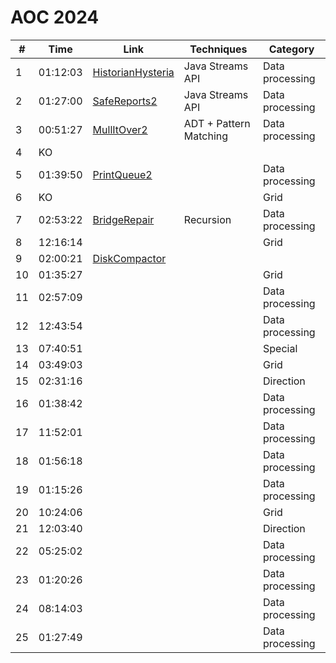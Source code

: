 # AOC 2024



| #  | Time     | Link                  | Techniques              | Category                     |
|----|----------|-----------------------|-------------------------|------------------------------|
| 1  | 01:12:03 | [HistorianHysteria](./src/main/java/info/jab/aoc/day1/HistorianHysteria.java) | Java Streams API | Data processing |
| 2  | 01:27:00 | [SafeReports2](./src/main/java/info/jab/aoc/day2/SafeReports2.java) | Java Streams API | Data processing |
| 3  | 00:51:27 | [MullItOver2](./src/main/java/info/jab/aoc/day3/MullItOver2.java) | ADT + Pattern Matching | Data processing |
| 4  | KO       |                       |      |
| 5  | 01:39:50 | [PrintQueue2](./src/main/java/info/jab/aoc/day5/PrintQueue2.java) |      | Data processing |
| 6  | KO       |                       |      | Grid |
| 7  | 02:53:22 | [BridgeRepair](./src/main/java/info/jab/aoc/day7/BridgeRepair.java) | Recursion | Data processing |
| 8  | 12:16:14 |                       |      | Grid |
| 9  | 02:00:21 | [DiskCompactor](./src/main/java/info/jab/aoc/day9/DiskCompactor.java) |      |
| 10 | 01:35:27 |                       |      | Grid            |
| 11 | 02:57:09 |                       |      | Data processing |
| 12 | 12:43:54 |                       |      | Data processing |
| 13 | 07:40:51 |                       |      | Special         |
| 14 | 03:49:03 |                       |      | Grid            |
| 15 | 02:31:16 |                       |      | Direction       |
| 16 | 01:38:42 |                       |      | Data processing |
| 17 | 11:52:01 |                       |      | Data processing |
| 18 | 01:56:18 |                       |      | Data processing |
| 19 | 01:15:26 |                       |      | Data processing |
| 20 | 10:24:06 |                       |      | Grid            |
| 21 | 12:03:40 |                       |      | Direction       |
| 22 | 05:25:02 |                       |      | Data processing |
| 23 | 01:20:26 |                       |      | Data processing |
| 24 | 08:14:03 |                       |      | Data processing |
| 25 | 01:27:49 |                       |      | Data processing |
